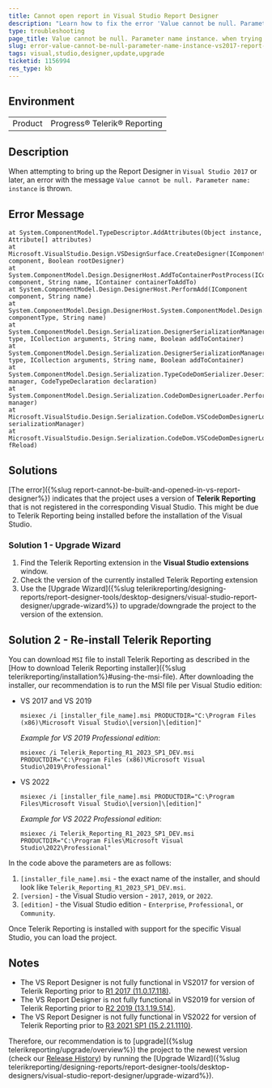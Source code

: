 ```yaml
---
title: Cannot open report in Visual Studio Report Designer
description: "Learn how to fix the error 'Value cannot be null. Parameter name instance.' in Visual Studio 2017 or newer when trying to open the VS Report Designer."
type: troubleshooting
page_title: Value cannot be null. Parameter name instance. when trying to open the Report Designer in Visual Studio 2017 or newer
slug: error-value-cannot-be-null-parameter-name-instance-vs2017-report-designer
tags: visual,studio,designer,update,upgrade
ticketid: 1156994
res_type: kb
---
```


## Environment

<table>
	<tr>
		<td>Product</td>
		<td>Progress® Telerik® Reporting</td>
	</tr>
</table>

## Description

When attempting to bring up the Report Designer in `Visual Studio 2017` or later, an error with the message `Value cannot be null. Parameter name: instance` is thrown. 

## Error Message

````
at System.ComponentModel.TypeDescriptor.AddAttributes(Object instance, Attribute[] attributes)
at Microsoft.VisualStudio.Design.VSDesignSurface.CreateDesigner(IComponent component, Boolean rootDesigner)
at System.ComponentModel.Design.DesignerHost.AddToContainerPostProcess(IComponent component, String name, IContainer containerToAddTo)
at System.ComponentModel.Design.DesignerHost.PerformAdd(IComponent component, String name)
at System.ComponentModel.Design.DesignerHost.System.ComponentModel.Design.IDesignerHost.CreateComponent(Type componentType, String name)
at System.ComponentModel.Design.Serialization.DesignerSerializationManager.CreateInstance(Type type, ICollection arguments, String name, Boolean addToContainer)
at System.ComponentModel.Design.Serialization.DesignerSerializationManager.System.ComponentModel.Design.Serialization.IDesignerSerializationManager.CreateInstance(Type type, ICollection arguments, String name, Boolean addToContainer)
at System.ComponentModel.Design.Serialization.TypeCodeDomSerializer.Deserialize(IDesignerSerializationManager manager, CodeTypeDeclaration declaration)
at System.ComponentModel.Design.Serialization.CodeDomDesignerLoader.PerformLoad(IDesignerSerializationManager manager)
at Microsoft.VisualStudio.Design.Serialization.CodeDom.VSCodeDomDesignerLoader.PerformLoad(IDesignerSerializationManager serializationManager)
at Microsoft.VisualStudio.Design.Serialization.CodeDom.VSCodeDomDesignerLoader.DeferredLoadHandler.Microsoft.VisualStudio.TextManager.Interop.IVsTextBufferDataEvents.OnLoadCompleted(Int32 fReload)
````

## Solutions

[The error]({%slug report-cannot-be-built-and-opened-in-vs-report-designer%}) indicates that the project uses a version of __Telerik Reporting__ that is not registered in the corresponding Visual Studio. This might be due to Telerik Reporting being installed before the installation of the Visual Studio.

### Solution 1 - Upgrade Wizard

1. Find the Telerik Reporting extension in the **Visual Studio extensions** window.
1. Check the version of the currently installed Telerik Reporting extension
1. Use the [Upgrade Wizard]({%slug telerikreporting/designing-reports/report-designer-tools/desktop-designers/visual-studio-report-designer/upgrade-wizard%}) to upgrade/downgrade the project to the version of the extension.

## Solution 2 - Re-install Telerik Reporting

You can download `MSI` file to install Telerik Reporting as described in the [How to download Telerik Reporting installer]({%slug telerikreporting/installation%}#using-the-msi-file). After downloading the installer, our recommendation is to run the MSI file per Visual Studio edition:

* VS 2017 and VS 2019

	`msiexec /i [installer_file_name].msi PRODUCTDIR="C:\Program Files (x86)\Microsoft Visual Studio\[version]\[edition]"`

	_Example for VS 2019 Professional edition_:

	`msiexec /i Telerik_Reporting_R1_2023_SP1_DEV.msi PRODUCTDIR="C:\Program Files (x86)\Microsoft Visual Studio\2019\Professional"`

* VS 2022

	`msiexec /i [installer_file_name].msi PRODUCTDIR="C:\Program Files\Microsoft Visual Studio\[version]\[edition]"`

	_Example for VS 2022 Professional edition_:

	`msiexec /i Telerik_Reporting_R1_2023_SP1_DEV.msi PRODUCTDIR="C:\Program Files\Microsoft Visual Studio\2022\Professional"`

In the code above the parameters are as follows:

1. `[installer_file_name].msi` - the exact name of the installer, and should look like `Telerik_Reporting_R1_2023_SP1_DEV.msi`.
1. `[version]` - the Visual Studio version - `2017`, `2019`, or `2022`.
1. `[edition]` - the Visual Studio edition - `Enterprise`, `Professional`, or `Community`.

Once Telerik Reporting is installed with support for the specific Visual Studio, you can load the project.

## Notes

* The VS Report Designer is not fully functional in VS2017 for version of Telerik Reporting prior to [R1 2017 (11.0.17.118)](https://www.telerik.com/support/whats-new/reporting/release-history/telerik-reporting-r1-2017-(version-11-0-17-118)).
* The VS Report Designer is not fully functional in VS2019 for version of Telerik Reporting prior to [R2 2019 (13.1.19.514)](https://www.telerik.com/support/whats-new/reporting/release-history/progress-telerik-reporting-r2-2019-13-1-19-514).
* The VS Report Designer is not fully functional in VS2022 for version of Telerik Reporting prior to [R3 2021 SP1 (15.2.21.1110)](https://www.telerik.com/support/whats-new/reporting/release-history/progress-telerik-reporting-r3-2021-sp1-15-2-21-1110).

Therefore, our recommendation is to [upgrade]({%slug telerikreporting/upgrade/overview%}) the project to the newest version (check our [Release History](https://www.telerik.com/support/whats-new/reporting/release-history)) by running the [Upgrade Wizard]({%slug telerikreporting/designing-reports/report-designer-tools/desktop-designers/visual-studio-report-designer/upgrade-wizard%}).
